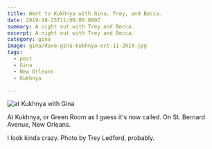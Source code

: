 ```yaml
---
title: Went to Kukhnya with Gina, Trey, and Becca.
date: 2019-10-25T11:00:00.000Z
summary: A night out with Trey and Becca.
excerpt: A night out with Trey and Becca.
category: gina
image: gina/dave-gina-kukhnya-oct-11-2019.jpg
tags:
  - post 
  - Gina
  - New Orleans
  - Kukhnya

---
```


![at Kukhnya with Gina](/static/img/gina/dave-gina-kukhnya-oct-11-2019.jpg "at Kukhnya with Gina")

At Kukhnya, or Green Room as I guess it's now called. On St. Bernard Avenue, New Orleans.

I look kinda crazy. Photo by Trey Ledford, probably.